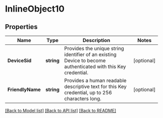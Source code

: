 # InlineObject10

## Properties

Name | Type | Description | Notes
------------ | ------------- | ------------- | -------------
**DeviceSid** | **string** | Provides the unique string identifier of an existing Device to become authenticated with this Key credential. | [optional] 
**FriendlyName** | **string** | Provides a human readable descriptive text for this Key credential, up to 256 characters long. | [optional] 

[[Back to Model list]](../README.md#documentation-for-models) [[Back to API list]](../README.md#documentation-for-api-endpoints) [[Back to README]](../README.md)


